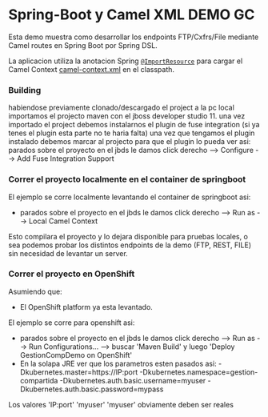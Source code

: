 # Spring-Boot y Camel XML DEMO GC 

Esta demo muestra como desarrollar los endpoints FTP/Cxfrs/File mediante Camel routes en Spring Boot por Spring DSL.

La aplicacion utiliza la anotacion Spring [`@ImportResource`](http://docs.spring.io/spring/docs/current/javadoc-api/org/springframework/context/annotation/ImportResource.html) para cargar el Camel Context  [camel-context.xml](src/main/resources/spring/camel-context.xml) en el classpath.

### Building
habiendose previamente clonado/descargado el project a la pc local importamos el projecto maven con el jboss developer studio 11.
una vez importado el project debemos instalarnos el plugin de fuse integration (si ya tenes el plugin esta parte no te haria falta)
una vez que tengamos el plugin instalado debemos marcar al projecto para que el plugin lo pueda ver asi:
	parados sobre el proyecto en el jbds le damos click derecho --> Configure --> Add Fuse Integration Support 

### Correr el proyecto localmente en el container de springboot 
El ejemplo se corre localmente levantando el container de springboot asi:
- parados sobre el proyecto en el jbds le damos click derecho --> Run as --> Local Camel Context 
	
Esto compilara el proyecto y lo dejara disponible para pruebas locales, o sea podemos probar los distintos endpoints de la demo (FTP, REST, FILE) sin necesidad de levantar un server.


### Correr el proyecto en OpenShift

Asumiendo que:
- El OpenShift platform ya esta levantado.

El ejemplo se corre para openshift asi:
- parados sobre el proyecto en el jbds le damos click derecho --> Run as --> Run Configurations...  --> buscar 'Maven Build' y luego 'Deploy GestionCompDemo on OpenShift'
- En la solapa JRE ver que los parametros esten pasados asi:
-Dkubernetes.master=https://IP:port
-Dkubernetes.namespace=gestion-compartida
-Dkubernetes.auth.basic.username=myuser
-Dkubernetes.auth.basic.password=mypass

Los valores 'IP:port' 'myuser' 'myuser' obviamente deben ser reales
